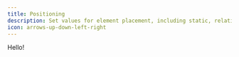```yaml
---
title: Positioning
description: Set values for element placement, including static, relative, absolute, or fixed.
icon: arrows-up-down-left-right
---
```


Hello!